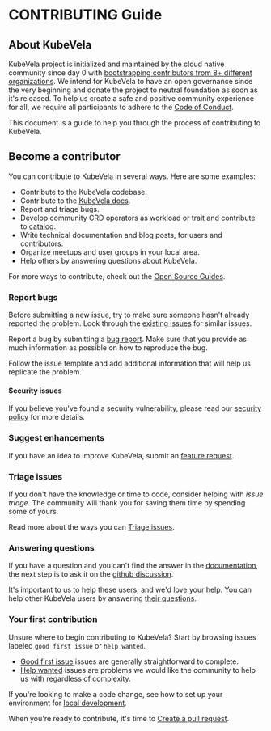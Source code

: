 # CONTRIBUTING Guide

## About KubeVela

KubeVela project is initialized and maintained by the cloud native community since day 0 with [bootstrapping contributors from 8+ different organizations](https://github.com/oam-dev/kubevela/graphs/contributors).
We intend for KubeVela to have an open governance since the very beginning and donate the project to neutral foundation as soon as it's released.
To help us create a safe and positive community experience for all, we require all participants to adhere to the [Code of Conduct](./CODE_OF_CONDUCT.md).

This document is a guide to help you through the process of contributing to KubeVela.

## Become a contributor

You can contribute to KubeVela in several ways. Here are some examples:

* Contribute to the KubeVela codebase.
* Contribute to the [KubeVela docs](https://github.com/oam-dev/kubevela.io).
* Report and triage bugs.
* Develop community CRD operators as workload or trait and contribute to [catalog](https://github.com/oam-dev/catalog).
* Write technical documentation and blog posts, for users and contributors.
* Organize meetups and user groups in your local area.
* Help others by answering questions about KubeVela.

For more ways to contribute, check out the [Open Source Guides](https://opensource.guide/how-to-contribute/).


### Report bugs

Before submitting a new issue, try to make sure someone hasn't already reported the problem.
Look through the [existing issues](https://github.com/oam-dev/kubevela/issues) for similar issues.

Report a bug by submitting a [bug report](https://github.com/oam-dev/kubevela/issues/new?assignees=&labels=kind%2Fbug&template=bug_report.md&title=).
Make sure that you provide as much information as possible on how to reproduce the bug.

Follow the issue template and add additional information that will help us replicate the problem.

#### Security issues

If you believe you've found a security vulnerability, please read our [security policy](https://github.com/oam-dev/kubevela/blob/master/SECURITY.md) for more details.

### Suggest enhancements

If you have an idea to improve KubeVela, submit an [feature request](https://github.com/oam-dev/kubevela/issues/new?assignees=&labels=kind%2Ffeature&template=feature_request.md&title=%5BFeature%5D).

### Triage issues

If you don't have the knowledge or time to code, consider helping with _issue triage_. The community will thank you for saving them time by spending some of yours.

Read more about the ways you can [Triage issues](/contribute/triage-issues.md).

### Answering questions

If you have a question and you can't find the answer in the [documentation](https://kubevela.io/docs/),
the next step is to ask it on the [github discussion](https://github.com/oam-dev/kubevela/discussions).

It's important to us to help these users, and we'd love your help. You can help other KubeVela users by answering [their questions](https://github.com/oam-dev/kubevela/discussions).

### Your first contribution

Unsure where to begin contributing to KubeVela? Start by browsing issues labeled `good first issue` or `help wanted`.

- [Good first issue](https://github.com/oam-dev/kubevela/labels/good%20first%20issue) issues are generally straightforward to complete.
- [Help wanted](https://github.com/oam-dev/kubevela/labels/help%20wanted) issues are problems we would like the community to help us with regardless of complexity.

If you're looking to make a code change, see how to set up your environment for [local development](contribute/developer-guide.md).

When you're ready to contribute, it's time to [Create a pull request](/contribute/create-pull-request.md).
